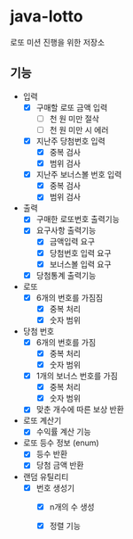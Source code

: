 # java-lotto
로또 미션 진행을 위한 저장소

## 기능
- 입력
    - [X] 구매할 로또 금액 입력
        - [ ] 천 원 미만 절삭
        - [ ] 천 원 미만 시 에러
    - [X] 지난주 당첨번호 입력
        - [X] 중복 검사
        - [X] 범위 검사
    - [X] 지난주 보너스볼 번호 입력
        - [X] 중복 검사
        - [X] 범위 검사
    
- 출력
    - [X] 구매한 로또번호 출력기능
    - [X] 요구사항 출력기능
        - [X] 금액입력 요구
        - [X] 당첨번호 입력 요구
        - [X] 보너스볼 입력 요구
    - [X] 당첨통계 출력기능
    
- 로또
    - [x] 6개의 번호를 가짐짐
        - [x] 중복 처리
        - [x] 숫자 범위 
    
- 당첨 번호
    - [x] 6개의 번호를 가짐
        - [x] 중복 처리
        - [x] 숫자 범위
    - [x] 1개의 보너스 번호를 가짐
        - [x] 중복 처리
        - [x] 숫자 범위
    - [x] 맞춘 개수에 따른 보상 반환

- 로또 계산기
    - [x] 수익률 계산 기능
    
- 로또 등수 정보 (enum)
    - [x] 등수 반환
    - [x] 당첨 금액 반환
    
- 랜덤 유틸리티
    - [X] 번호 생성기
        - [X] n개의 수 생성
        - [X] 정렬 기능
    